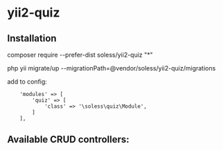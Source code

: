 # yii2-quiz

## Installation

composer require --prefer-dist soless/yii2-quiz "*"

php yii migrate/up --migrationPath=@vendor/soless/yii2-quiz/migrations

add to config:
```
    'modules' => [
        'quiz' => [
            'class' => '\soless\quiz\Module',
        ]
    ],
```

## Available CRUD controllers:

